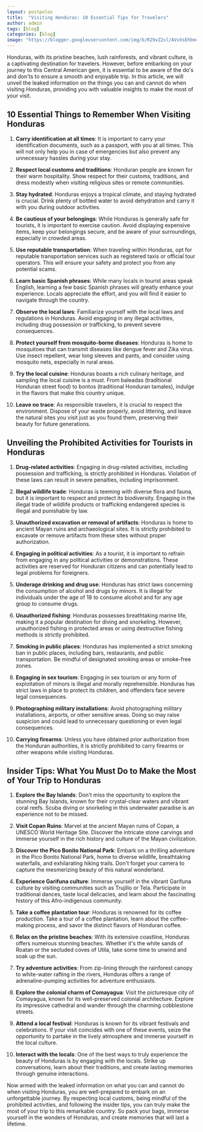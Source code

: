 ```yaml
---
layout: postpolos
title:  "Visiting Honduras: 10 Essential Tips for Travelers"
author: admin
tags: [blog]
categories: [blog]
image: "https://blogger.googleusercontent.com/img/b/R29vZ2xl/AVvXsEhbm4YZgFO7NKSOREvPOYMwDV1iCv4CRx1PdljZ4RB91qo5V84lhIir-ILQ3E7yYF3gNhMYplKWNwQfsDKGbP6BTEhCBAm28eKJPdVky8N2LrL_bAppU9RVhpEz5d-by_VTdb-WGljz-m-SlktjNF4depHHxepInn8bWn81gdcu1imus7OeEP3K8sx7eDWO/s1600/20240406_184141.jpg"
---
```


<p>Honduras, with its pristine beaches, lush rainforests, and vibrant culture, is a captivating destination for travelers. However, before embarking on your journey to this Central American gem, it is essential to be aware of the do's and don'ts to ensure a smooth and enjoyable trip. In this article, we will unveil the leaked information on the things you can and cannot do when visiting Honduras, providing you with valuable insights to make the most of your visit.</p>
<h2>10 Essential Things to Remember When Visiting Honduras</h2>
<ol>
<li>
<p><strong>Carry identification at all times</strong>: It is important to carry your identification documents, such as a passport, with you at all times. This will not only help you in case of emergencies but also prevent any unnecessary hassles during your stay.</p>
</li>
<li>
<p><strong>Respect local customs and traditions</strong>: Honduran people are known for their warm hospitality. Show respect for their customs, traditions, and dress modestly when visiting religious sites or remote communities.</p>
</li>
<li>
<p><strong>Stay hydrated</strong>: Honduras enjoys a tropical climate, and staying hydrated is crucial. Drink plenty of bottled water to avoid dehydration and carry it with you during outdoor activities.</p>
</li>
<li>
<p><strong>Be cautious of your belongings</strong>: While Honduras is generally safe for tourists, it is important to exercise caution. Avoid displaying expensive items, keep your belongings secure, and be aware of your surroundings, especially in crowded areas.</p>
</li>
<li>
<p><strong>Use reputable transportation</strong>: When traveling within Honduras, opt for reputable transportation services such as registered taxis or official tour operators. This will ensure your safety and protect you from any potential scams.</p>
</li>
<li>
<p><strong>Learn basic Spanish phrases</strong>: While many locals in tourist areas speak English, learning a few basic Spanish phrases will greatly enhance your experience. Locals appreciate the effort, and you will find it easier to navigate through the country.</p>
</li>
<li>
<p><strong>Observe the local laws</strong>: Familiarize yourself with the local laws and regulations in Honduras. Avoid engaging in any illegal activities, including drug possession or trafficking, to prevent severe consequences.</p>
</li>
<li>
<p><strong>Protect yourself from mosquito-borne diseases</strong>: Honduras is home to mosquitoes that can transmit diseases like dengue fever and Zika virus. Use insect repellent, wear long sleeves and pants, and consider using mosquito nets, especially in rural areas.</p>
</li>
<li>
<p><strong>Try the local cuisine</strong>: Honduras boasts a rich culinary heritage, and sampling the local cuisine is a must. From baleadas (traditional Honduran street food) to bontos (traditional Honduran tamales), indulge in the flavors that make this country unique.</p>
</li>
<li>
<p><strong>Leave no trace</strong>: As responsible travelers, it is crucial to respect the environment. Dispose of your waste properly, avoid littering, and leave the natural sites you visit just as you found them, preserving their beauty for future generations.</p>
</li>
</ol>
<h2>Unveiling the Prohibited Activities for Tourists in Honduras</h2>
<ol>
<li>
<p><strong>Drug-related activities</strong>: Engaging in drug-related activities, including possession and trafficking, is strictly prohibited in Honduras. Violation of these laws can result in severe penalties, including imprisonment.</p>
</li>
<li>
<p><strong>Illegal wildlife trade</strong>: Honduras is teeming with diverse flora and fauna, but it is important to respect and protect its biodiversity. Engaging in the illegal trade of wildlife products or trafficking endangered species is illegal and punishable by law.</p>
</li>
<li>
<p><strong>Unauthorized excavation or removal of artifacts</strong>: Honduras is home to ancient Mayan ruins and archaeological sites. It is strictly prohibited to excavate or remove artifacts from these sites without proper authorization.</p>
</li>
<li>
<p><strong>Engaging in political activities</strong>: As a tourist, it is important to refrain from engaging in any political activities or demonstrations. These activities are reserved for Honduran citizens and can potentially lead to legal problems for foreigners.</p>
</li>
<li>
<p><strong>Underage drinking and drug use</strong>: Honduras has strict laws concerning the consumption of alcohol and drugs by minors. It is illegal for individuals under the age of 18 to consume alcohol and for any age group to consume drugs.</p>
</li>
<li>
<p><strong>Unauthorized fishing</strong>: Honduras possesses breathtaking marine life, making it a popular destination for diving and snorkeling. However, unauthorized fishing in protected areas or using destructive fishing methods is strictly prohibited.</p>
</li>
<li>
<p><strong>Smoking in public places</strong>: Honduras has implemented a strict smoking ban in public places, including bars, restaurants, and public transportation. Be mindful of designated smoking areas or smoke-free zones.</p>
</li>
<li>
<p><strong>Engaging in sex tourism</strong>: Engaging in sex tourism or any form of exploitation of minors is illegal and morally reprehensible. Honduras has strict laws in place to protect its children, and offenders face severe legal consequences.</p>
</li>
<li>
<p><strong>Photographing military installations</strong>: Avoid photographing military installations, airports, or other sensitive areas. Doing so may raise suspicion and could lead to unnecessary questioning or even legal consequences.</p>
</li>
<li>
<p><strong>Carrying firearms</strong>: Unless you have obtained prior authorization from the Honduran authorities, it is strictly prohibited to carry firearms or other weapons while visiting Honduras.</p>
</li>
</ol>
<h2>Insider Tips: What You Must Do to Make the Most of Your Trip to Honduras</h2>
<ol>
<li>
<p><strong>Explore the Bay Islands</strong>: Don't miss the opportunity to explore the stunning Bay Islands, known for their crystal-clear waters and vibrant coral reefs. Scuba diving or snorkeling in this underwater paradise is an experience not to be missed.</p>
</li>
<li>
<p><strong>Visit Copan Ruins</strong>: Marvel at the ancient Mayan ruins of Copan, a UNESCO World Heritage Site. Discover the intricate stone carvings and immerse yourself in the rich history and culture of the Mayan civilization.</p>
</li>
<li>
<p><strong>Discover the Pico Bonito National Park</strong>: Embark on a thrilling adventure in the Pico Bonito National Park, home to diverse wildlife, breathtaking waterfalls, and exhilarating hiking trails. Don't forget your camera to capture the mesmerizing beauty of this natural wonderland.</p>
</li>
<li>
<p><strong>Experience Garifuna culture</strong>: Immerse yourself in the vibrant Garifuna culture by visiting communities such as Trujillo or Tela. Participate in traditional dances, taste local delicacies, and learn about the fascinating history of this Afro-indigenous community.</p>
</li>
<li>
<p><strong>Take a coffee plantation tour</strong>: Honduras is renowned for its coffee production. Take a tour of a coffee plantation, learn about the coffee-making process, and savor the distinct flavors of Honduran coffee.</p>
</li>
<li>
<p><strong>Relax on the pristine beaches</strong>: With its extensive coastline, Honduras offers numerous stunning beaches. Whether it's the white sands of Roatan or the secluded coves of Utila, take some time to unwind and soak up the sun.</p>
</li>
<li>
<p><strong>Try adventure activities</strong>: From zip-lining through the rainforest canopy to white-water rafting in the rivers, Honduras offers a range of adrenaline-pumping activities for adventure enthusiasts.</p>
</li>
<li>
<p><strong>Explore the colonial charm of Comayagua</strong>: Visit the picturesque city of Comayagua, known for its well-preserved colonial architecture. Explore its impressive cathedral and wander through the charming cobblestone streets.</p>
</li>
<li>
<p><strong>Attend a local festival</strong>: Honduras is known for its vibrant festivals and celebrations. If your visit coincides with one of these events, seize the opportunity to partake in the lively atmosphere and immerse yourself in the local culture.</p>
</li>
<li>
<p><strong>Interact with the locals</strong>: One of the best ways to truly experience the beauty of Honduras is by engaging with the locals. Strike up conversations, learn about their traditions, and create lasting memories through genuine interactions.</p>
</li>
</ol>
<p>Now armed with the leaked information on what you can and cannot do when visiting Honduras, you are well-prepared to embark on an unforgettable journey. By respecting local customs, being mindful of the prohibited activities, and following the insider tips, you can truly make the most of your trip to this remarkable country. So pack your bags, immerse yourself in the wonders of Honduras, and create memories that will last a lifetime.</p>


